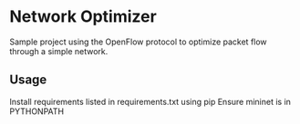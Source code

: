 Network Optimizer
=================
Sample project using the OpenFlow protocol to optimize
packet flow through a simple network.

Usage
-----
Install requirements listed in requirements.txt using pip
Ensure mininet is in PYTHONPATH
